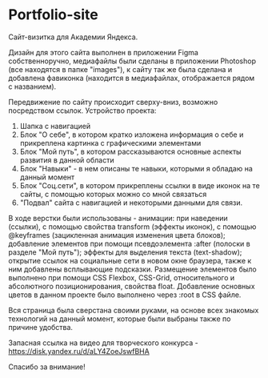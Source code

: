 # Portfolio-site
Сайт-визитка для Академии Яндекса. 

Дизайн для этого сайта выполнен в приложении Figma собственноручно, медиафайлы были сделаны в приложении Photoshop (все находятся в папке "images"), к сайту так же была сделана и добавлена фавиконка (находится в медиафайлах, отображается рядом с названием). 

Передвижение по сайту происходит сверху-вниз, возможно посредством ссылок. Устройство проекта: 
1. Шапка с навигацией
2. Блок "О себе", в котором кратко изложена информация о себе и прикреплена картинка с графическими элементами
3. Блок "Мой путь", в котором рассказываются основные аспекты развития в данной области
4. Блок "Навыки" - в нем описаны те навыки, которыми я обладаю на данный момент
5. Блок "Соц.сети", в котором прикреплены ссылки в виде иконок на те сайты, с помощью которых можно со мной связаться
6. "Подвал" сайта с навигацией и некоторыми данными для связи.

В ходе верстки были использованы - анимации: при наведении (ссылки), с помощью свойства transform (эффекты иконок), с помощью @keyframes (зацикленная анимация изменения цвета блоков); добавление элементов при помощи псевдоэлемента :after (полоски в разделе "Мой путь"); эффекты для выделения текста (text-shadow); открытие ссылок на социальные сети в новом окне браузера, также к ним добавлены всплывающие подсказки. Размещение элементов было выполнено при помощи CSS Flexbox, CSS-Grid, относительного и абсолютного позиционирования, свойства float. Добавление основных цветов в данном проекте было выполнено через :root в CSS файле. 

Вся страница была сверстана своими руками, на основе всех знакомых технологий на данный момент, которые были выбраны также по причине удобства. 

Запасная ссылка на видео для творческого конкурса - https://disk.yandex.ru/d/aLY4ZoeJswfBHA

Спасибо за внимание!
